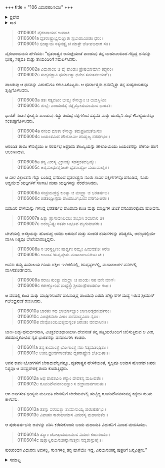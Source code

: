 +++
title = "106 ವಿದುರಪರಿಣಯಃ"
+++

<details><summary>ಪ್ರವೇಶ</summary>


।।   ಓಂ ಓಂ ನಮೋ ನಾರಾಯಣಾಯ।।   ಶ್ರೀ ವೇದವ್ಯಾಸಾಯ ನಮಃ ।।

ಶ್ರೀ ಕೃಷ್ಣದ್ವೈಪಾಯನ ವೇದವ್ಯಾಸ ವಿರಚಿತ  

**ಶ್ರೀ ಮಹಾಭಾರತ**

**ಆದಿ ಪರ್ವ**

**ಸಂಭವ ಪರ್ವ**

**ಅಧ್ಯಾಯ 106**

</details>


<details><summary>ಸಾರ</summary>

ಬೇಟೆಯಲ್ಲಿ ಆಸಕ್ತಿ ಹೊಂದಿದ್ದ ಪಾಂಡುವು ಪತ್ನಿಯರೊಂದಿಗೆ ಅರಣ್ಯದಲ್ಲಿ ವಾಸಿಸಿದುದು (1-11). ಭೀಷ್ಮನು ರಾಜ ದೇವಕನ ಮಗಳನ್ನು ವಿದುರನಿಗೆ ಕೊಡಿಸಿ ಮದುವೆ ಮಾಡಿಸುವುದು (12-13).

</details>


> 01106001 ವೈಶಂಪಾಯನ ಉವಾಚ।  
01106001a ಧೃತರಾಷ್ಟ್ರಾಭ್ಯನುಜ್ಞಾತಃ ಸ್ವಬಾಹುವಿಜಿತಂ ಧನಂ।  
01106001c ಭೀಷ್ಮಾಯ ಸತ್ಯವತ್ಯೈ ಚ ಮಾತ್ರೇ ಚೋಪಜಹಾರ ಸಃ।।

ವೈಶಂಪಾಯನನು ಹೇಳಿದನು: “ಧೃತರಾಷ್ಟ್ರನ ಅನುಜ್ಞೆಯಂತೆ ಪಾಂಡುವು ತನ್ನ ಬಾಹುಬಲದಿಂದ ಗೆದ್ದಿದ್ದ ಧನವನ್ನು ಭೀಷ್ಮ, ಸತ್ಯವತಿ ಮತ್ತು ತಾಯಂದಿರಿಗೆ ಸಮರ್ಪಿಸಿದನು.

> 01106002a ವಿದುರಾಯ ಚ ವೈ ಪಾಂಡುಃ ಪ್ರೇಷಯಾಮಾಸ ತದ್ಧನಂ।  
01106002c ಸುಹೃದಶ್ಚಾಪಿ ಧರ್ಮಾತ್ಮಾ ಧನೇನ ಸಮತರ್ಪಯತ್।।

ಪಾಂಡುವು ಆ ಧನವನ್ನು ವಿದುರನಿಗೂ ಕಳುಹಿಸಿಕೊಟ್ಟನು. ಆ ಧರ್ಮಾತ್ಮನು ಧನವನ್ನಿತ್ತು ತನ್ನ ಸುಹೃದಯರನ್ನೂ ತೃಪ್ತಿಗೊಳಿಸಿದನು.

> 01106003a ತತಃ ಸತ್ಯವತೀಂ ಭೀಷ್ಮಃ ಕೌಸಲ್ಯಾಂ ಚ ಯಶಸ್ವಿನೀಂ।  
01106003c ಶುಭೈಃ ಪಾಂಡುಜಿತೈ ರತ್ನೈಸ್ತೋಷಯಾಮಾಸ ಭಾರತ।।

ಭಾರತ! ನಂತರ ಭೀಷ್ಮನು ಪಾಂಡುವು ಗೆದ್ದು ತಂದಿದ್ದ ರತ್ನಗಳಿಂದ ಸತ್ಯವತಿ ಮತ್ತು ಯಶಸ್ವಿನಿ ಶುಭೆ ಕೌಸಲ್ಯೆಯರನ್ನೂ ಸಂತುಷ್ಟಗೊಳಿಸಿದನು.

> 01106004a ನನಂದ ಮಾತಾ ಕೌಸಲ್ಯಾ ತಮಪ್ರತಿಮತೇಜಸಂ।  
01106004c ಜಯಂತಮಿವ ಪೌಲೋಮೀ ಪರಿಷ್ವಜ್ಯ ನರರ್ಷಭಂ।।

ಆನಂದಿತ ತಾಯಿ ಕೌಸಲ್ಯೆಯು ಆ ನರರ್ಷಭ ಅಪ್ರತಿಮ ತೇಜಸ್ವಿಯನ್ನು ಪೌಲೋಮಿಯು ಜಯಂತನನ್ನು ಹೇಗೋ ಹಾಗೆ ಆಲಂಗಿಸಿದಳು.

> 01106005a ತಸ್ಯ ವೀರಸ್ಯ ವಿಕ್ರಾಂತೈಃ ಸಹಸ್ರಶತದಕ್ಷಿಣೈಃ।  
01106005c ಅಶ್ವಮೇಧಶತೈರೀಜೇ ಧೃತರಾಷ್ಟ್ರೋ ಮಹಾಮಖೈಃ।।

ಆ ವೀರ ವಿಕ್ರಾಂತನು ಗೆದ್ದು ಬಂದಿದ್ದ ಧನದಿಂದ ಧೃತರಾಷ್ಟ್ರನು ನೂರು ಸಾವಿರ ದಕ್ಷಿಣೆಗಳನ್ನೊಡಗೂಡಿದ, ನೂರು ಅಶ್ವಮೇಧ ಯಜ್ಞಗಳಿಗೆ ಸರಿಸಾಟಿ ಮಹಾ ಯಜ್ಞಗಳನ್ನು ನೆರವೇರಿಸಿದನು.

> 01106006a ಸಂಪ್ರಯುಕ್ತಶ್ಚ ಕುಂತ್ಯಾ ಚ ಮಾದ್ರ್ಯಾ ಚ ಭರತರ್ಷಭ।   
01106006c ಜಿತತಂದ್ರೀಸ್ತದಾ ಪಾಂಡುರ್ಬಭೂವ ವನಗೋಚರಃ।।

ಬಿಡುವಿನ ವೇಳೆಯನ್ನು ಗಳಿಸಿದ್ದ ಭರತರ್ಷಭ ಪಾಂಡುವು ಕುಂತಿ ಮತ್ತು ಮಾದ್ರಿಗಳ ಜೊತೆ ವನವಿಹಾರಕ್ಕೆಂದು ಹೋದನು.

> 01106007a ಹಿತ್ವಾ ಪ್ರಾಸಾದನಿಲಯಂ ಶುಭಾನಿ ಶಯನಾನಿ ಚ।  
01106007c ಅರಣ್ಯನಿತ್ಯಃ ಸತತಂ ಬಭೂವ ಮೃಗಯಾಪರಃ।।

ಬೇಟೆಯಲ್ಲಿ ಆಸಕ್ತಿಯನ್ನು ಹೊಂದಿದ್ದ ಅವನು ಅರಮನೆ ಮತ್ತು ಸುಂದರ ಶಯನಗಳನ್ನು ಪರಿತ್ಯಜಿಸಿ, ಅರಣ್ಯದಲ್ಲಿಯೇ ವಾಸಿಸಿ ನಿತ್ಯವೂ ಬೇಟೆಯಾಡುತ್ತಿದ್ದನು.

> 01106008a ಸ ಚರನ್ದಕ್ಷಿಣಂ ಪಾರ್ಶ್ವಂ ರಮ್ಯಂ ಹಿಮವತೋ ಗಿರೇಃ।  
01106008c ಉವಾಸ ಗಿರಿಪೃಷ್ಠೇಷು ಮಹಾಶಾಲವನೇಷು ಚ।।

ಅವನು ರಮ್ಯ ಹಿಮಾಲಯ ಗಿರಿಯ ದಕ್ಷಿಣ ಇಳುಕಲಿನಲ್ಲಿ, ಗಿರಿಪೃಷ್ಟಗಳಲ್ಲಿ, ಮಹಾಶಾಲಗಳ ವನಗಳಲ್ಲಿ ವಾಸಿಸತೊಡಗಿದನು.

> 01106009a ರರಾಜ ಕುಂತ್ಯಾ ಮಾದ್ರ್ಯಾ ಚ ಪಾಂಡುಃ ಸಹ ವನೇ ವಸನ್।  
01106009c ಕರೇಣ್ವೋರಿವ ಮಧ್ಯಸ್ಥಃ ಶ್ರೀಮಾನ್ಪೌರಂದರೋ ಗಜಃ।।

ಆ ವನದಲ್ಲಿ ಕುಂತಿ ಮತ್ತು ಮಾದ್ರಿಗಳೊಡನೆ ವಾಸಿಸುತ್ತಿದ್ದ ಪಾಂಡುವು ಎರಡು ಹೆಣ್ಣಾನೆಗಳ ಮದ್ಯೆ ಇರುವ ಶ್ರೀಮಾನ್ ಗಜೇಂದ್ರನಂತೆ ರಂಜಿಸಿದನು.

> 01106010a ಭಾರತಂ ಸಹ ಭಾರ್ಯಾಭ್ಯಾಂ ಬಾಣಖಡ್ಗಧನುರ್ಧರಂ।   
01106010c ವಿಚಿತ್ರಕವಚಂ ವೀರಂ ಪರಮಾಸ್ತ್ರವಿದಂ ನೃಪಂ।  
01106010e ದೇವೋಽಯಮಿತ್ಯಮನ್ಯಂತ ಚರಂತಂ ವನವಾಸಿನಃ।।

ಬಾಣ-ಖಡ್ಗ-ಧನುರ್ಧರನಾಗಿ, ವಿಚಿತ್ರಕವಚಧಾರಿಯಾಗಿ ದೇವನಂತೆ ತನ್ನ ಪತ್ನಿಯರೊಂದಿಗೆ ಚಲಿಸುತ್ತಿರುವ ಆ ವೀರ, ಪರಮಾಸ್ತ್ರಕೋವಿದ ನೃಪ ಭಾರತನನ್ನು ವನವಾಸಿಗಳು ಕಂಡರು.

> 01106011a ತಸ್ಯ ಕಾಮಾಂಶ್ಚ ಭೋಗಾಂಶ್ಚ ನರಾ ನಿತ್ಯಮತಂದ್ರಿತಾಃ।   
01106011c ಉಪಜಹ್ರುರ್ವನಾಂತೇಷು ಧೃತರಾಷ್ಟ್ರೇಣ ಚೋದಿತಾಃ।।

ಅವನ ಕಾಮ-ಭೋಗಗಳಿಗೆ ಬೇಕಾದುದೆಲ್ಲವನ್ನೂ, ಧೃತರಾಷ್ಟ್ರನ ಹೇಳಿಕೆಯಂತೆ, ಸ್ವಲ್ಪವೂ ಆಯಾಸ ಹೊಂದದ ಜನರು ನಿತ್ಯವೂ ಆ ವನಪ್ರದೇಶಕ್ಕೆ ತಂದು ಕೊಡುತ್ತಿದ್ದರು.

> 01106012a ಅಥ ಪಾರಶವೀಂ ಕನ್ಯಾಂ ದೇವಕಸ್ಯ ಮಹೀಪತೇಃ।  
01106012c ರೂಪಯೌವನಸಂಪನ್ನಾಂ ಸ ಶುಶ್ರಾವಾಪಗಾಸುತಃ।।

ಆಗ ಆಪಗಸುತ ಭೀಷ್ಮನು ಮಹೀಪತಿ ದೇವಕನಿಗೆ ಬೇರೆಯವಳಲ್ಲಿ ಹುಟ್ಟಿದ್ದ ರೂಪಯೌವನಸಂಪನ್ನ ಕನ್ಯೆಯ ಕುರಿತು ಕೇಳಿದನು.

> 01106013a ತತಸ್ತು ವರಯಿತ್ವಾ ತಾಮಾನಾಯ್ಯ ಪುರುಷರ್ಷಭಃ।  
01106013c ವಿವಾಹಂ ಕಾರಯಾಮಾಸ ವಿದುರಸ್ಯ ಮಹಾಮತೇಃ।।

ಆ ಪುರುಷರ್ಷಭನು ಅವಳನ್ನು ವರಿಸಿ ಕರೆದುಕೊಂಡು ಬಂದು ಮಹಾಮತಿ ವಿದುರನಿಗೆ ವಿವಾಹ ಮಾಡಿಸಿದನು.

> 01106014a ತಸ್ಯಾಂ ಚೋತ್ಪಾದಯಾಮಾಸ ವಿದುರಃ ಕುರುನಂದನಃ।   
01106014c ಪುತ್ರಾನ್ವಿನಯಸಂಪನ್ನಾನಾತ್ಮನಃ ಸದೃಶಾನ್ಗುಣೈಃ।।

ಕುರುನಂದನ ವಿದುರನು ಅವಳಲ್ಲಿ, ಗುಣಗಳಲ್ಲಿ ತನ್ನ ಹಾಗೆಯೇ ಇದ್ದ, ವಿನಯಸಂಪನ್ನ ಪುತ್ರರಿಗೆ ಜನ್ಮವಿತ್ತನು.”

<details><summary>ಸಮಾಪ್ತಿ</summary>

ಇತಿ ಶ್ರೀ ಮಹಾಭಾರತೇ ಆದಿಪರ್ವಣಿ ಸಂಭವಪರ್ವಣಿ ವಿದುರಪರಿಣಯೇ ಷಡಧಿಕಶತತಮೋಽಧ್ಯಾಯಃ।।  
ಇದು ಶ್ರೀ ಮಹಾಭಾರತದಲ್ಲಿ ಆದಿಪರ್ವದಲ್ಲಿ ಸಂಭವ ಪರ್ವದಲ್ಲಿ ವಿದುರಪರಿಣಯ ಎನ್ನುವ ನೂರಾಆರನೆಯ ಅಧ್ಯಾಯವು.

</details>

